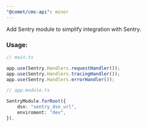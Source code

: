 ```yaml
---
"@comet/cms-api": minor
---
```


Add Sentry module to simplify integration with Sentry.

### Usage:

```ts
// main.ts

app.use(Sentry.Handlers.requestHandler());
app.use(Sentry.Handlers.tracingHandler());
app.use(Sentry.Handlers.errorHandler());
```

```ts
// app.module.ts

SentryModule.forRoot({
    dsn: "sentry_dsn_url",
    enviroment: "dev",
}),
```
